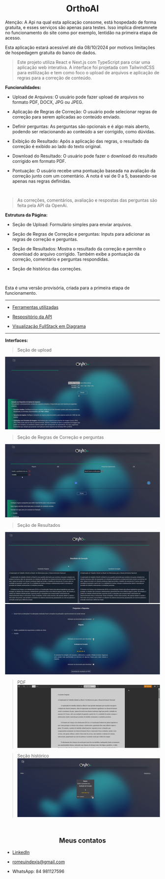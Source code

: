 <h1 align="center">OrthoAI</h1>

<p>Atenção: A Api na qual esta aplicação consome, está hospedado de forma gratuita, e esses serviços são apenas para testes. Isso implica diretamnete no funcionamento do site como por exemplo, lentidão na primeira etapa de acesso.</p>

<p>Esta aplicação estará acessível até dia 08/10/2024 por motivos limitações de hospedagem gratuita do banco de dados.</p>

> Este projeto utiliza React e Next.js com TypeScript para criar uma aplicação web interativa. A interface foi projetada com TailwindCSS para estilização e tem como foco o upload de arquivos e aplicação de regras para a correção de conteúdo.

**Funcionalidades:**

- Upload de Arquivos: O usuário pode fazer upload de arquivos no formato PDF, DOCX, JPG ou JPEG.

- Aplicação de Regras de Correção: O usuário pode selecionar regras de correção para serem aplicadas ao conteúdo enviado.

- Definir perguntas: As perguntas são opcionais e é algo mais aberto, podendo ser relacionando ao conteúdo a ser corrigido, como dúvidas. 

- Exibição do Resultado: Após a aplicação das regras, o resultado da correção é exibido ao lado do texto original.

- Download do Resultado: O usuário pode fazer o download do resultado corrigido em formato PDF.

- Pontuação: O usuário recebe uma pontuação baseada na avaliação da correção junto com um comentário. A nota é vai de 0 a 5, baseando-se apenas nas regras definidas.

<br />

> As correções, comentários, avaliação e respostas das perguntas são feita pela API da OpenAi.

**Estrutura da Página:**

- Seção de Upload: Formulário simples para enviar arquivos.

- Seção de Regras de Correção e perguntas: Inputs para adicionar as regras de correção e perguntas.

- Seção de Resultados: Mostra o resultado da correção e permite o download do arquivo corrigido. Também exibe a pontuação da correção, comentário e perguntas respondidas.

- Seção de histórico das correções.

<br />

<p>Esta é uma versão provisória, criada para a primeira etapa de funcionamento.</p>

<hr />

- <a href="https://github.com/Romeusorionaet/OrthoAI/blob/main/package.json" target="_blank">Ferramentas utilizadas</a>

- <a href="https://github.com/Romeusorionaet/OrthoAI-API" target="_blank">Respositório da API</a>

- <a href="https://www.tldraw.com/ro/SUhtpHyuApO3d-bQTIDWV?d=v1103.-781.2113.2091.page" target="_blank">Visualização FullStack em Diagrama</a>

<hr />

**Interfaces:**

>Seção de upload

![preview](/public/previews/step-1.png)

>Seção de Regras de Correção e perguntas

![preview](/public/previews/step-2.png)

>Seção de Resultados

![preview](/public/previews/step-3.1.png)
![preview](/public/previews/step-3.2.png)

>PDF
![preview](/public/previews/pdf.png)

>Seção histórico
![preview](/public/previews/step-4.png)

<br />

<h2 align='center'> Meus contatos </h2>

* [LinkedIn](https://www.linkedin.com/in/romeu-soares-87749a231/)

* romeuindexjs@gmail.com

* WhatsApp: 84 981127596

<br />